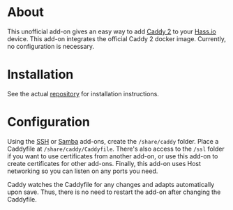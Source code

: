 # About

This unofficial add-on gives an easy way to add [Caddy 2](https://caddyserver.com/) to your [Hass.io](https://home-assistant.io/hassio/) device.
This add-on integrates the official Caddy 2 docker image. Currently, no configuration is necessary. 

# Installation

See the actual [repository](https://github.com/korylprince/hassio-caddy/) for installation instructions.

# Configuration

Using the [SSH](https://home-assistant.io/addons/ssh/) or [Samba](https://home-assistant.io/addons/samba/) add-ons, create the `/share/caddy` folder. Place a Caddyfile at `/share/caddy/Caddyfile`. There's also access to the `/ssl` folder if you want to use certificates from another add-on, or use this add-on to create certificates for other add-ons. Finally, this add-on uses Host networking so you can listen on any ports you need.

Caddy watches the Caddyfile for any changes and adapts automatically upon save. Thus, there is no need to restart the add-on after changing the Caddyfile.
